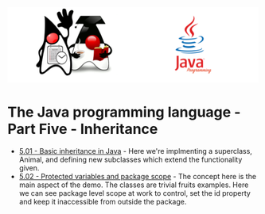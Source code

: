 ![](/assets/javarepologo.png)

# The Java programming language - Part Five - Inheritance

- [5.01 - Basic inheritance in Java](src/com/irisida/lang/part05/inheritance/basicinheritance) - Here we're implmenting a superclass, Animal, and defining new subclasses which extend the functionality given.
- [5.02 - Protected variables and package scope](src/com/irisida/lang/part05/inheritance/useprotected/application/App.java) - The concept here is the main aspect of the demo. The classes are trivial fruits examples. Here we can see package level scope at work to control, set the id property and keep it inaccessible from outside the package.